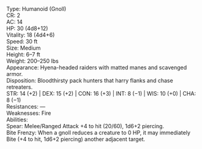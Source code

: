 Type: Humanoid (Gnoll)  
CR: 2  
AC: 14  
HP: 30 (4d8+12)  
Vitality: 18 (4d4+6)  
Speed: 30 ft  
Size: Medium  
Height: 6–7 ft  
Weight: 200–250 lbs  
Appearance: Hyena-headed raiders with matted manes and scavenged armor.  
Disposition: Bloodthirsty pack hunters that harry flanks and chase retreaters.  
STR: 14 (+2) | DEX: 15 (+2) | CON: 16 (+3) | INT: 8 (−1) | WIS: 10 (+0) | CHA: 8 (−1)  
Resistances: —  
Weaknesses: Fire  
Abilities:  
Spear: Melee/Ranged Attack +4 to hit (20/60), 1d6+2 piercing.  
Bite Frenzy: When a gnoll reduces a creature to 0 HP, it may immediately Bite (+4 to hit, 1d6+2 piercing) another adjacent target.